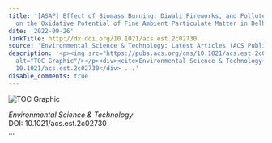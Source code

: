```yaml
---
title: '[ASAP] Effect of Biomass Burning, Diwali Fireworks, and Polluted Fog Events
  on the Oxidative Potential of Fine Ambient Particulate Matter in Delhi, India'
date: '2022-09-26'
linkTitle: http://dx.doi.org/10.1021/acs.est.2c02730
source: 'Environmental Science & Technology: Latest Articles (ACS Publications)'
description: '<p><img src="https://pubs.acs.org/cms/10.1021/acs.est.2c02730/asset/images/medium/es2c02730_0005.gif"
  alt="TOC Graphic"/></p><div><cite>Environmental Science & Technology</cite></div><div>DOI:
  10.1021/acs.est.2c02730</div> ...'
disable_comments: true
---
```

<p><img src="https://pubs.acs.org/cms/10.1021/acs.est.2c02730/asset/images/medium/es2c02730_0005.gif" alt="TOC Graphic"/></p><div><cite>Environmental Science & Technology</cite></div><div>DOI: 10.1021/acs.est.2c02730</div> ...